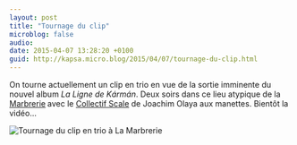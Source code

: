 ```yaml
---
layout: post
title: "Tournage du clip"
microblog: false
audio: 
date: 2015-04-07 13:28:20 +0100
guid: http://kapsa.micro.blog/2015/04/07/tournage-du-clip.html
---
```

On tourne actuellement un clip en trio en vue de la sortie imminente du nouvel album <em>La Ligne de Kármán</em>. Deux soirs dans ce lieu atypique de la <a href="http://lamarbrerie.fr">Marbrerie</a><strong> </strong>avec le <a href="http://www.collectifscale.com">Collectif Scale</a> de Joachim Olaya aux manettes. Bientôt la vidéo...

<img src="http://www.jeankapsa.com/uploads/2018/8a6d9e5c25.jpg" alt="Tournage du clip en trio à La Marbrerie"/>
